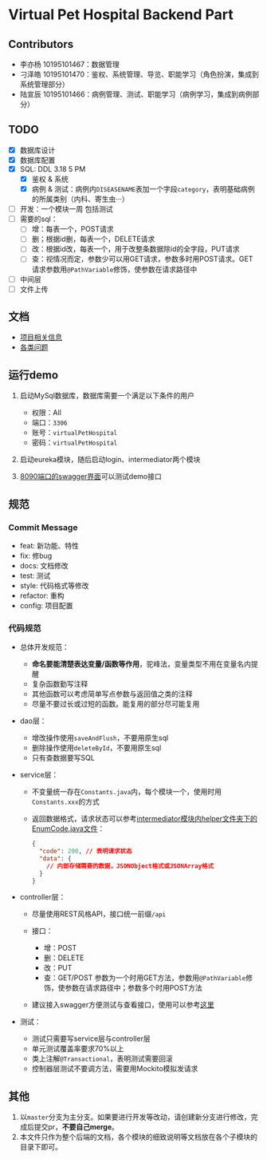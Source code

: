<!--
 * @Author: pikapikapikaori pikapikapi_kaori@icloud.com
 * @Date: 2023-03-01 22:42:27
 * @LastEditors: pikapikapikaori pikapikapi_kaori@icloud.com
 * @LastEditTime: 2023-03-17 22:10:37
 * @FilePath: /virtualPetHospital-backend/README.md
 * @Description: 项目后端部分简介文件
-->
# Virtual Pet Hospital Backend Part

## Contributors

- 李亦杨 10195101467：数据管理
- 刁泽皓 10195101470：鉴权、系统管理、导览、职能学习（角色扮演，集成到系统管理部分）
- 陆宣辰 10195101466：病例管理、测试、职能学习（病例学习，集成到病例部分）

## TODO

- [X] 数据库设计
- [X] 数据库配置
- [X] SQL: DDL 3.18 5 PM
  - [X] 鉴权 & 系统
  - [X] 病例 & 测试：病例内`DISEASENAME`表加一个字段`category`，表明基础病例的所属类别（内科、寄生虫···）
- [ ] 开发：一个模块一周 包括测试
- [ ] 需要的sql：
  - [ ] 增：每表一个，POST请求
  - [ ] 删；根据id删，每表一个，DELETE请求
  - [ ] 改：根据id改，每表一个，用于改整条数据除id的全字段，PUT请求
  - [ ] 查：视情况而定，参数少可以用GET请求，参数多时用POST请求。GET请求参数用`@PathVariable`修饰，使参数在请求路径中
- [ ] 中间层
- [ ] 文件上传

## 文档

- [项目相关信息](./docs/ProjectInfo.md)
- [各类问题](./docs/QA.md)

## 运行demo

1. 启动MySql数据库，数据库需要一个满足以下条件的用户

   - 权限：All
   - 端口：`3306`
   - 账号：`virtualPetHospital`
   - 密码：`virtualPetHospital`

2. 启动eureka模块，随后启动login、intermediator两个模块
3. [8090端口的swagger界面](ocalhost:8090/swagger-ui/index.html)可以测试demo接口

## 规范

### Commit Message

- feat: 新功能、特性
- fix: 修bug
- docs: 文档修改
- test: 测试
- style: 代码格式等修改
- refactor: 重构
- config: 项目配置

### 代码规范

- 总体开发规范：
  
  - **命名要能清楚表达变量/函数等作用**，驼峰法，变量类型不用在变量名内提醒
  - 复杂函数勤写注释
  - 其他函数可以考虑简单写点参数与返回值之类的注释
  - 尽量不要过长或过短的函数。能复用的部分尽可能复用

- dao层：
  
  - 增改操作使用`saveAndFlush`，不要用原生sql
  - 删除操作使用`deleteById`，不要用原生sql
  - 只有查数据要写SQL

- service层：
  
  - 不变量统一存在`Constants.java`内，每个模块一个，使用时用`Constants.xxx`的方式
  - 返回数据格式，请求状态可以参考[intermediator模块内helper文件夹下的EnumCode.java文件](intermediator/src/main/java/pet/hospital/backend/intermediator/helper/EnumCode.java)：

    ```json
    {
      "code": 200, // 表明请求状态
      "data": {
        // 内部存储需要的数据，JSONObject格式或JSONArray格式
      }
    }
    ```

- controller层：
  
  - 尽量使用REST风格API，接口统一前缀`/api`
  - 接口：

    - 增：POST
    - 删：DELETE
    - 改：PUT
    - 查：GET/POST
      参数为一个时用GET方法，参数用`@PathVariable`修饰，使参数在请求路径中；参数多个时用POST方法
  - 建议接入swagger方便测试与查看接口，使用可以参考[这里](docs/QA.md#添加子模块到swagger用于api文档生成)

- 测试：

  - 测试只需要写service层与controller层
  - 单元测试覆盖率要求70%以上
  - 类上注解`@Transactional`，表明测试需要回滚
  - 控制器层测试不要调方法，需要用Mockito模拟发请求

## 其他

1. 以`master`分支为主分支。如果要进行开发等改动，请创建新分支进行修改，完成后提交pr，**不要自己merge**。
2. 本文件只作为整个后端的文档，各个模块的细致说明等文档放在各个子模块的目录下即可。
